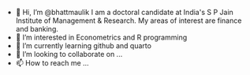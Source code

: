 - 👋 Hi, I’m @bhattmaulik
I am a doctoral candidate at India's S P Jain Institute of Management & Research. My areas of interest are finance and banking.
- 👀 I’m interested in Econometrics and R programming
- 🌱 I’m currently learning github and quarto
- 💞️ I’m looking to collaborate on ...
- 📫 How to reach me ...

<!---
bhattmaulik/bhattmaulik is a ✨ special ✨ repository because its `README.md` (this file) appears on your GitHub profile.
You can click the Preview link to take a look at your changes.
--->
